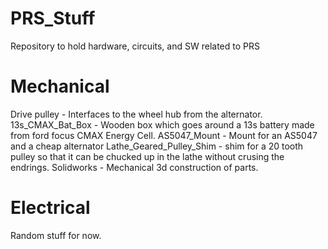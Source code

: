 # PRS_Stuff
Repository to hold hardware, circuits, and SW related to PRS

# Mechanical
Drive pulley - Interfaces to the wheel hub from the alternator.
13s_CMAX_Bat_Box - Wooden box which goes around a 13s battery made from ford focus CMAX Energy Cell.
AS5047_Mount - Mount for an AS5047 and a cheap alternator
Lathe_Geared_Pulley_Shim - shim for a 20 tooth pulley so that it can be chucked up in the lathe without crusing the endrings.
Solidworks - Mechanical 3d construction of parts.

# Electrical
Random stuff for now.
